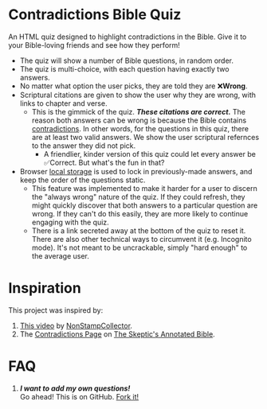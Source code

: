 # Contradictions Bible Quiz

An HTML quiz designed to highlight contradictions in the Bible. Give it to your Bible-loving friends and see how they perform!

* The quiz will show a number of Bible questions, in random order.
* The quiz is multi-choice, with each question having exactly two answers.
* No matter what option the user picks, they are told they are ❌**Wrong**.
* Scriptural citations are given to show the user why they are wrong, with links to chapter and verse.
  * This is the gimmick of the quiz. ***These citations are correct.*** The reason both answers can be wrong is because the Bible contains [contradictions](https://skepticsannotatedbible.com/first/contra2_list.html). In other words, for the questions in this quiz, there are at least two valid answers. We show the user scriptural refernces to the answer they did not pick.
    * A friendlier, kinder version of this quiz could let every answer be ✅Correct. But what's the fun in that?
* Browser [local storage](https://developer.mozilla.org/en-US/docs/Web/API/Window/localStorage) is used to lock in previously-made answers, and keep the order of the questions static.  
  * This feature was implemented to make it harder for a user to discern the "always wrong" nature of the quiz. If they could refresh, they might quickly discover that both answers to a particular question are wrong. If they can't do this easily, they are more likely to continue engaging with the quiz.
  * There is a link secreted away at the bottom of the quiz to reset it. There are also other technical ways to circumvent it (e.g. Incognito mode). It's not meant to be uncrackable, simply "hard enough" to the average user.

# Inspiration

This project was inspired by:

1. [This video](https://www.youtube.com/watch?v=RB3g6mXLEKk) by [NonStampCollector](nonstampcollector.com).
1. The [Contradictions Page](https://skepticsannotatedbible.com/first/contra2_list.html) on [The Skeptic's Annotated Bible](https://skepticsannotatedbible.com/).

# FAQ

1. ***I want to add my own questions!***<br/>Go ahead! This is on GitHub. [Fork it!](https://heardlibrary.github.io/digital-scholarship/manage/control/github/fork/)
